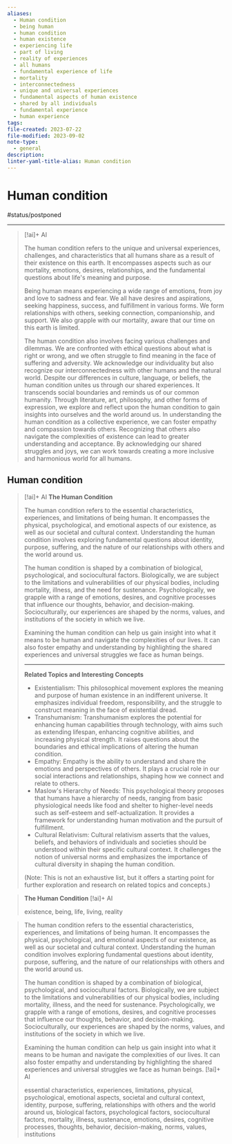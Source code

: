 ```yaml
---
aliases:
  - Human condition
  - being human
  - human condition
  - human existence
  - experiencing life
  - part of living
  - reality of experiences
  - all humans
  - fundamental experience of life
  - mortality
  - interconnectedness
  - unique and universal experiences
  - fundamental aspects of human existence
  - shared by all individuals
  - fundamental experience
  - human experience
tags: 
file-created: 2023-07-22
file-modified: 2023-09-02
note-type:
  - general
description: 
linter-yaml-title-alias: Human condition
---
```


# Human condition

#status/postponed

---

> [!ai]+ AI
>
> The human condition refers to the unique and universal experiences, challenges, and characteristics that all humans share as a result of their existence on this earth. It encompasses aspects such as our mortality, emotions, desires, relationships, and the fundamental questions about life's meaning and purpose.
>
> Being human means experiencing a wide range of emotions, from joy and love to sadness and fear. We all have desires and aspirations, seeking happiness, success, and fulfillment in various forms. We form relationships with others, seeking connection, companionship, and support. We also grapple with our mortality, aware that our time on this earth is limited.
>
> The human condition also involves facing various challenges and dilemmas. We are confronted with ethical questions about what is right or wrong, and we often struggle to find meaning in the face of suffering and adversity. We acknowledge our individuality but also recognize our interconnectedness with other humans and the natural world.
> Despite our differences in culture, language, or beliefs, the human condition unites us through our shared experiences. It transcends social boundaries and reminds us of our common humanity. Through literature, art, philosophy, and other forms of expression, we explore and reflect upon the human condition to gain insights into ourselves and the world around us.
> In understanding the human condition as a collective experience, we can foster empathy and compassion towards others. Recognizing that others also navigate the complexities of existence can lead to greater understanding and acceptance. By acknowledging our shared struggles and joys, we can work towards creating a more inclusive and harmonious world for all humans.

## Human condition

> [!ai]+ AI
> **The Human Condition**
>
> The human condition refers to the essential characteristics, experiences, and limitations of being human. It encompasses the physical, psychological, and emotional aspects of our existence, as well as our societal and cultural context. Understanding the human condition involves exploring fundamental questions about identity, purpose, suffering, and the nature of our relationships with others and the world around us.
>
> The human condition is shaped by a combination of biological, psychological, and sociocultural factors. Biologically, we are subject to the limitations and vulnerabilities of our physical bodies, including mortality, illness, and the need for sustenance. Psychologically, we grapple with a range of emotions, desires, and cognitive processes that influence our thoughts, behavior, and decision-making. Socioculturally, our experiences are shaped by the norms, values, and institutions of the society in which we live.
>
> Examining the human condition can help us gain insight into what it means to be human and navigate the complexities of our lives. It can also foster empathy and understanding by highlighting the shared experiences and universal struggles we face as human beings.
>
> ---
>
> **Related Topics and Interesting Concepts**
>
> - Existentialism: This philosophical movement explores the meaning and purpose of human existence in an indifferent universe. It emphasizes individual freedom, responsibility, and the struggle to construct meaning in the face of existential dread.
> - Transhumanism: Transhumanism explores the potential for enhancing human capabilities through technology, with aims such as extending lifespan, enhancing cognitive abilities, and increasing physical strength. It raises questions about the boundaries and ethical implications of altering the human condition.
> - Empathy: Empathy is the ability to understand and share the emotions and perspectives of others. It plays a crucial role in our social interactions and relationships, shaping how we connect and relate to others.
> - Maslow's Hierarchy of Needs: This psychological theory proposes that humans have a hierarchy of needs, ranging from basic physiological needs like food and shelter to higher-level needs such as self-esteem and self-actualization. It provides a framework for understanding human motivation and the pursuit of fulfillment.
> - Cultural Relativism: Cultural relativism asserts that the values, beliefs, and behaviors of individuals and societies should be understood within their specific cultural context. It challenges the notion of universal norms and emphasizes the importance of cultural diversity in shaping the human condition.
>
> (Note: This is not an exhaustive list, but it offers a starting point for further exploration and research on related topics and concepts.)

> **The Human Condition**
> [!ai]+ AI
>
> existence, being, life, living, reality

>
> The human condition refers to the essential characteristics, experiences, and limitations of being human. It encompasses the physical, psychological, and emotional aspects of our existence, as well as our societal and cultural context. Understanding the human condition involves exploring fundamental questions about identity, purpose, suffering, and the nature of our relationships with others and the world around us.
>
> The human condition is shaped by a combination of biological, psychological, and sociocultural factors. Biologically, we are subject to the limitations and vulnerabilities of our physical bodies, including mortality, illness, and the need for sustenance. Psychologically, we grapple with a range of emotions, desires, and cognitive processes that influence our thoughts, behavior, and decision-making. Socioculturally, our experiences are shaped by the norms, values, and institutions of the society in which we live.
>
> Examining the human condition can help us gain insight into what it means to be human and navigate the complexities of our lives. It can also foster empathy and understanding by highlighting the shared experiences and universal struggles we face as human beings.
> [!ai]+ AI
>
> essential characteristics, experiences, limitations, physical, psychological, emotional aspects, societal and cultural context, identity, purpose, suffering, relationships with others and the world around us, biological factors, psychological factors, sociocultural factors, mortality, illness, sustenance, emotions, desires, cognitive processes, thoughts, behavior, decision-making, norms, values, institutions
